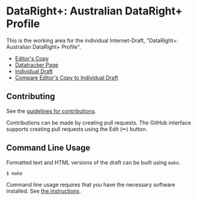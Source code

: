 # DataRight+: Australian DataRight+ Profile

This is the working area for the individual Internet-Draft, "DataRight+: Australian DataRight+ Profile".

* [Editor's Copy](https://datarightplus.github.io/datarightplus-dio-profile/#go.draft-authors-datarightplus-dio-profile.html)
* [Datatracker Page](https://datatracker.ietf.org/doc/draft-authors-datarightplus-dio-profile)
* [Individual Draft](https://datatracker.ietf.org/doc/html/draft-authors-datarightplus-dio-profile)
* [Compare Editor's Copy to Individual Draft](https://datarightplus.github.io/datarightplus-dio-profile/#go.draft-authors-datarightplus-dio-profile.diff)


## Contributing

See the
[guidelines for contributions](https://github.com/datarightplus/datarightplus-dio-profile/blob/main/CONTRIBUTING.md).

Contributions can be made by creating pull requests.
The GitHub interface supports creating pull requests using the Edit (✏) button.


## Command Line Usage

Formatted text and HTML versions of the draft can be built using `make`.

```sh
$ make
```

Command line usage requires that you have the necessary software installed.  See
[the instructions](https://github.com/martinthomson/i-d-template/blob/main/doc/SETUP.md).

